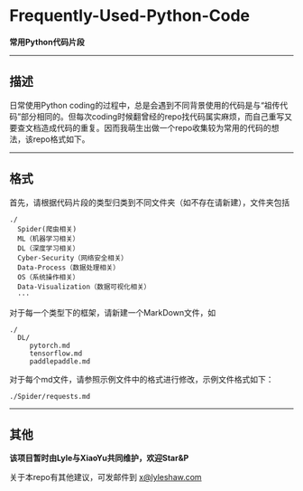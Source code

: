 # Frequently-Used-Python-Code

**常用Python代码片段**

---

## 描述

日常使用Python coding的过程中，总是会遇到不同背景使用的代码是与“祖传代码”部分相同的。但每次coding时候翻曾经的repo找代码属实麻烦，而自己重写又要查文档造成代码的重复。因而我萌生出做一个repo收集较为常用的代码的想法，该repo格式如下。

---

## 格式

首先，请根据代码片段的类型归类到不同文件夹（如不存在请新建），文件夹包括

```
./
  Spider(爬虫相关)
  ML（机器学习相关）
  DL（深度学习相关）
  Cyber-Security（网络安全相关）
  Data-Process（数据处理相关）
  OS（系统操作相关）
  Data-Visualization（数据可视化相关）
  ···
```

对于每一个类型下的框架，请新建一个MarkDown文件，如

```
./
  DL/
     pytorch.md
     tensorflow.md
     paddlepaddle.md
```

对于每个md文件，请参照示例文件中的格式进行修改，示例文件格式如下：

```
./Spider/requests.md
```

---

## 其他

**该项目暂时由Lyle与XiaoYu共同维护，欢迎Star&P**

关于本repo有其他建议，可发邮件到 [x@lyleshaw.com](mailto:x@lyleshaw.com)
